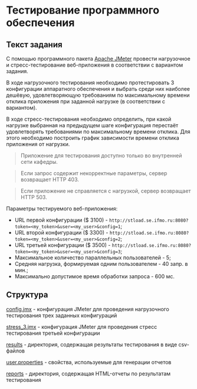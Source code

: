 # Тестирование программного обеспечения

## Текст задания

С помощью программного пакета [Apache JMeter](http://jmeter.apache.org/) провести нагрузочное и стресс-тестирование веб-приложения в соответствии с вариантом задания.

В ходе нагрузочного тестирования необходимо протестировать 3 конфигурации аппаратного обеспечения и выбрать среди них наиболее дешёвую, удовлетворяющую требованиям по максимальному времени отклика приложения при заданной нагрузке (в соответствии с вариантом).

В ходе стресс-тестирования необходимо определить, при какой нагрузке выбранная на предыдущем шаге конфигурация перестаёт удовлетворять требованиями по максимальному времени отклика. Для этого необходимо построить график зависимости времени отклика приложения от нагрузки.

> Приложение для тестирования доступно только во внутренней сети кафедры.

> Если запрос содержит некорректные параметры, сервер возвращает HTTP 403.

> Если приложение не справляется с нагрузкой, сервер возвращает HTTP 503.

Параметры тестируемого веб-приложения:
* URL первой конфигурации ($ 3100) - `http://stload.se.ifmo.ru:8080?token=<my_token>&user=<my_user>&config=1`;
* URL второй конфигурации ($ 3300) - `http://stload.se.ifmo.ru:8080?token=<my_token>&user=<my_user>&config=2`;
* URL третьей конфигурации ($ 3500) - `http://stload.se.ifmo.ru:8080?token=<my_token>&user=<my_user>&config=3`;
* Максимальное количество параллельных пользователей - 5;
* Средняя нагрузка, формируемая одним пользователем - 40 запр. в мин.;
* Максимально допустимое время обработки запроса - 600 мс.

## Структура

[config.jmx](./config.jmx) - конфигурация JMeter для проведения нагрузочного тестирования трех заданных конфигураций

[stress_3.jmx](./stress_3.jmx) - конфигурация JMeter для проведения стресс тестирования третьей конфигурации

[results](./results) - директория, содержащая результаты тестирования в виде csv-файлов

[user.properties](./user.properties) - свойства, используемые для генерации отчетов

[reports](./reports) - директория, содержащая HTML-отчеты по результатам тестирования
